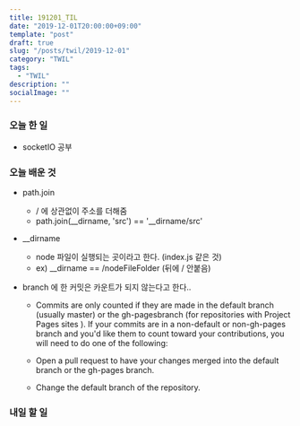 ```yaml
---
title: 191201_TIL
date: "2019-12-01T20:00:00+09:00"
template: "post"
draft: true
slug: "/posts/twil/2019-12-01"
category: "TWIL"
tags:
  - "TWIL"
description: ""
socialImage: ""
---
```


### 오늘 한 일

- socketIO 공부

### 오늘 배운 것

- path.join
  - / 에 상관없이 주소를 더해줌
  - path.join(__dirname, 'src') == '__dirname/src'
- __dirname
  - node 파일이 실행되는 곳이라고 한다. (index.js 같은 것)
  - ex) __dirname ==  /nodeFileFolder (뒤에 / 안붙음)
  
- branch 에 한 커밋은 카운트가 되지 않는다고 한다..
  - Commits are only counted if they are made in the default branch (usually master) or the gh-pagesbranch (for repositories with Project Pages sites ). If your commits are in a non-default or non-gh-pages branch and you'd like them to count toward your contributions, you will need to do one of the following:

  - Open a pull request  to have your changes merged into the default branch or the gh-pages branch.
  - Change the default branch  of the repository.
### 내일 할 일

